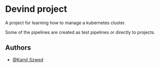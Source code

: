 
# Devind project

A project for learning how to manage a kubernetes cluster.

Some of the pipelines are created as test pipelines or directly to projects.


## Authors

- [@Kamil Szwed](https://www.github.com/ksz-priv)

